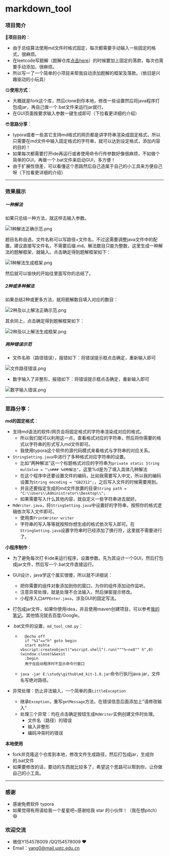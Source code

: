 # markdown_tool
### 项目简介

🤗**项目目的**：

* 由于总结算法使用md文件时格式固定，每次都需要手动输入一些固定的格式，很麻烦。
* 在leetcode写题解（题解仓库[点击here](https://github.com/ustcyyw/yyw_algorithm)）的时候要加上固定的落款，每次也需要手动添加，很麻烦。
* 所以写一了一个简单的小项目来帮我自动添加题解的框架及落款。（依旧是兴趣驱动的小玩具）

😋**使用方式**：

* 大概就是fork这个库，然后clone到你本地，修改一些设置然后将java程序打包成jar，再自己做一个.bat文件来运行jar就行。
* 在GUI页面按要求输入参数一键生成即可（下拉看更详细的介绍）

😎**思路分享**：

* typora或者一些其它支持md格式的网页都是讲字符串渲染成固定格式，所以只需要在md文件中输入固定格式的字符串，就可以达到设定格式，添加内容的目的！
* 如果每次都需要打开ide再运行或者使用命令行传参数好像很麻烦，不如做个简单的GUI，再做一个.bat文件来启动GUI，多方便！
* 由于扩展性很差，可以看懂这个思路然后自己造属于自己的小工具来方便自己呀（下拉看更详细的介绍）

-----

### 效果展示

##### 一种解法

如果只总结一种方法，就这样去输入参数。

![1种解法正确示范.png](https://github.com/ustcyyw/markdown_tool/blob/master/picture_for_readme/1%E7%A7%8D%E8%A7%A3%E6%B3%95%E6%AD%A3%E7%A1%AE%E7%A4%BA%E8%8C%83.png?raw=true)

题目名称自选，文件名称可以写路径+文件名，不过这需要调整java文件中的配置。建议直接写文件名，不需要后缀.md。解法数目只能为整数，这里生成一种解法的题解框架，就输入。点击确定得到题解框架如下：

![1种解法生成框架.png](https://github.com/ustcyyw/markdown_tool/blob/master/picture_for_readme/1%E7%A7%8D%E8%A7%A3%E6%B3%95%E7%94%9F%E6%88%90%E6%A1%86%E6%9E%B6.png?raw=true)

然后就可以愉快的开始往里面写你的总结了。 

##### 2种或多种解法

如果总结2种或更多方法，就将题解数目填入对应的数目：

![2种及以上解法正确示范.png](https://github.com/ustcyyw/markdown_tool/blob/master/picture_for_readme/2%E7%A7%8D%E5%8F%8A%E4%BB%A5%E4%B8%8A%E8%A7%A3%E6%B3%95%E6%AD%A3%E7%A1%AE%E7%A4%BA%E8%8C%83.png?raw=true)

其余同上，点击确定得到题解框架如下：

![2种及以上解法生成框架.png](https://github.com/ustcyyw/markdown_tool/blob/master/picture_for_readme/2%E7%A7%8D%E5%8F%8A%E4%BB%A5%E4%B8%8A%E8%A7%A3%E6%B3%95%E7%94%9F%E6%88%90%E6%A1%86%E6%9E%B6.png?raw=true)

##### 两种错误示范

* 文件名称（路径错误），报错如下：将错误提示框点击确定，重新输入即可

![文件路径错误.png](https://github.com/ustcyyw/markdown_tool/blob/master/picture_for_readme/%E6%96%87%E4%BB%B6%E8%B7%AF%E5%BE%84%E9%94%99%E8%AF%AF.png?raw=true)

* 数字输入了非整形，报错如下：将错误提示框点击确定，重新输入即可

![数字输入错误.png](https://github.com/ustcyyw/markdown_tool/blob/master/picture_for_readme/%E6%95%B0%E5%AD%97%E8%BE%93%E5%85%A5%E9%94%99%E8%AF%AF.png?raw=true)

-----

### 思路分享：

**md的固定格式**：

* 支持md语法的软件/网页会将固定格式的字符串渲染成对应的格式。
    * 所以我们就可以利用这一点，查看格式对应的字符串，然后将你需要的格式以字符串的形式写入md文件即可。
    * 我使用typora这个软件的源代码模式来看格式与字符串的对应关系。
* `StringSetting.java`中进行了多种格式对应字符串的设置。
    * 比如“两种解法”这一个标题格式对应的字符串为`private static String mulSolve = "\n### %d种解法"`，这里%d是为了填入具体几种解法
    * 在这个程序中还要设置文件的编码，比如我需要写入中文，所以我的编码设置为`String encoding = "GB2312";`，之后写入文件的时候需要用到。
    * 并且还要指定生成的md文件放置的目录`String path = "C:\\Users\\Administrator\\Desktop\\";`
    * 如果需要写入什么其他内容，就自定义一些字符串进去就好。
* `MdWriter.java`，将`StringSetting.java`中设置好的字符串，按照你的格式逻辑依次写入文件即可。
    * 使用类`PrintWriter writer`
    * 字符串的写入等等就按照你想生成的格式依次写入即可。在`StringSetting.java`设置字符串时已经添加了换行符，这里就不需要进行了。

**小程序制作**：

* 为了避免每次打卡ide来运行程序，设置参数。先为其设计一个GUI，然后打包成jar文件，然后写一个.bat文件直接运行。

* GUI设计，java学这个属实很傻，所以就不详细说：

    * 把你需要的组件对象添加到你的窗口，为你的组件添加动作监听。
    * 注意异常处理，就是处理不合法输入，然后弹窗提示修改。
    * 小程序入口`APPEnter.java`，涉及GUI的固定写法。

* 打包成jar文件，如果你使用idea，并且使用maven创建项目，可以参考[我的笔记]([https://github.com/ustcyyw/nootbook/blob/master/Tool_use_guide/%E5%9C%A8IDEA%E4%B8%AD%E7%94%9F%E6%88%90Maven%E9%A1%B9%E7%9B%AE%E7%9A%84jar%E6%96%87%E4%BB%B6.md](https://github.com/ustcyyw/nootbook/blob/master/Tool_use_guide/在IDEA中生成Maven项目的jar文件.md))。其他情况就去百度/Google。

* .bat文件的设置，`md_tool_cmd.py`：

    * ```
        @echo off
        if "%1"=="h" goto begin
        start mshta vbscript:createobject("wscript.shell").run("""%~nx0"" h",0)(window.close)&&exit
        :begin
        用于在启动程序时不显示命令行窗口
        ```

    * `java -jar E:\study\github\md_kit-1.0.jar`命令行执行java jar，文件名写绝对路径。

* 异常处理：防止非法输入，一个简单的类`LittleException`

    * 继承`Exception`，重写`getMessage`方法，在错误信息后面添加上”请修改输入“
    * 处理三个异常：均在点击确定按钮生成`MdWriter`实例创建文件时处理。
        * 文件名（路径）的错误
        * 输入非整形
        * 编码冲突时的错误

**本地使用**

* fork并克隆这个仓库到本地，修改文件生成路径，然后打包成jar，生成你的.bat文件
* 如果要修改的话，要动的东西就比较多了，希望这个思路可以帮到你，让你做自己的小工具。

-----

### 感谢

* 感谢免费软件 typora
* 如果觉得有用请给我一个星星吧~感谢给我 star 的小伙伴！（我在想pitch）:smile:

### 欢迎交流

* 微信Y154578009 /QQ154578009 ❤️​
* Email：yang0@mail.ustc.edu.cn

